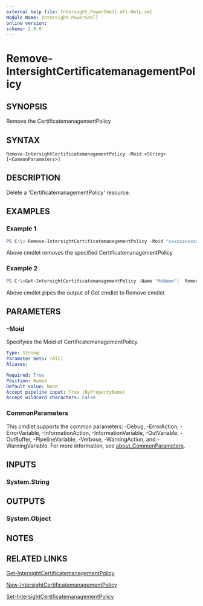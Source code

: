 ```yaml
---
external help file: Intersight.PowerShell.dll-Help.xml
Module Name: Intersight.PowerShell
online version:
schema: 2.0.0
---
```


# Remove-IntersightCertificatemanagementPolicy

## SYNOPSIS
Remove the CertificatemanagementPolicy

## SYNTAX

```
Remove-IntersightCertificatemanagementPolicy -Moid <String> [<CommonParameters>]
```

## DESCRIPTION
Delete a &apos;CertificatemanagementPolicy&apos; resource.

## EXAMPLES

### Example 1
```powershell
PS C:\> Remove-IntersightCertificatemanagementPolicy -Moid "xxxxxxxxxxxxxxxxxxxxxxxxxxx"
```
Above cmdlet removes the specified CertificatemanagementPolicy 

### Example 2
```powershell
PS C:\>Get-IntersightCertificatemanagementPolicy -Name "MoName"|  Remove-IntersightCertificatemanagementPolicy
```
Above cmdlet pipes the output of Get cmdlet to Remove cmdlet

## PARAMETERS

### -Moid
Specifyies the Moid of CertificatemanagementPolicy.

```yaml
Type: String
Parameter Sets: (All)
Aliases:

Required: True
Position: Named
Default value: None
Accept pipeline input: True (ByPropertyName)
Accept wildcard characters: False
```

### CommonParameters
This cmdlet supports the common parameters: -Debug, -ErrorAction, -ErrorVariable, -InformationAction, -InformationVariable, -OutVariable, -OutBuffer, -PipelineVariable, -Verbose, -WarningAction, and -WarningVariable. For more information, see [about_CommonParameters](http://go.microsoft.com/fwlink/?LinkID=113216).

## INPUTS

### System.String

## OUTPUTS

### System.Object
## NOTES

## RELATED LINKS

[Get-IntersightCertificatemanagementPolicy](./Get-IntersightCertificatemanagementPolicy.md)

[New-IntersightCertificatemanagementPolicy](./New-IntersightCertificatemanagementPolicy.md)

[Set-IntersightCertificatemanagementPolicy](./Set-IntersightCertificatemanagementPolicy.md)

